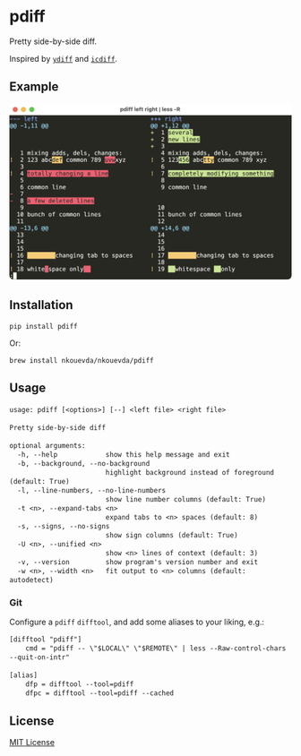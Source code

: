 # pdiff

Pretty side-by-side diff.

Inspired by [`ydiff`](https://github.com/ymattw/ydiff) and
[`icdiff`](https://github.com/jeffkaufman/icdiff).

## Example

![pdiff.png](https://github.com/nkouevda/images/raw/main/pdiff.png)

## Installation

    pip install pdiff

Or:

    brew install nkouevda/nkouevda/pdiff

## Usage

```
usage: pdiff [<options>] [--] <left file> <right file>

Pretty side-by-side diff

optional arguments:
  -h, --help            show this help message and exit
  -b, --background, --no-background
                        highlight background instead of foreground (default: True)
  -l, --line-numbers, --no-line-numbers
                        show line number columns (default: True)
  -t <n>, --expand-tabs <n>
                        expand tabs to <n> spaces (default: 8)
  -s, --signs, --no-signs
                        show sign columns (default: True)
  -U <n>, --unified <n>
                        show <n> lines of context (default: 3)
  -v, --version         show program's version number and exit
  -w <n>, --width <n>   fit output to <n> columns (default: autodetect)
```

### Git

Configure a `pdiff` `difftool`, and add some aliases to your liking, e.g.:

```
[difftool "pdiff"]
	cmd = "pdiff -- \"$LOCAL\" \"$REMOTE\" | less --Raw-control-chars --quit-on-intr"

[alias]
	dfp = difftool --tool=pdiff
	dfpc = difftool --tool=pdiff --cached
```

## License

[MIT License](LICENSE.txt)
